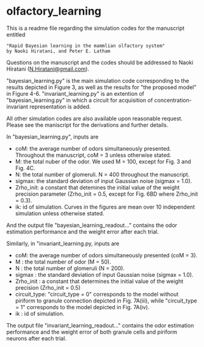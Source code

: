 # olfactory_learning

This is a readme file regarding the simulation codes for the manuscript entitled

	"Rapid Bayesian learning in the mammlian olfactory system"
	by Naoki Hiratani, and Peter E. Latham

Questions on the manuscript and the codes should be addressed to Naoki Hiratani (N.Hiratani@gmail.com).

"bayesian_learning.py" is the main simulation code corresponding to the results depicted in Figure 3, as well as the results for "the proposed model" in Figure 4-6.
"invariant_learning.py" is an extention of "bayesian_learning.py" in which a circuit for acquisition of concentration-invariant representation is added. 

All other simulation codes are also available upon reasonable request.
Please see the maniscript for the derivations and further details.

In "bayesian_learning.py", inputs are

* coM: the average number of odors simultaneously presented. Throughout the manuscript, coM = 3 unless otherwise stated.
* M: the total nuber of the odor. We used M = 100, except for Fig. 3 and Fig. 4C.
* N: the total number of glomeruli. N = 400 throughout the manuscript.
* sigmax: the standard deviation of input Gaussian noise (sigmax = 1.0). 
* Zrho_init: a constant that detemines the initial value of the weight precision parameter (Zrho_init = 0.5, except for Fig. 6BD where Zrho_init = 0.3).
* ik: id of simulation. Curves in the figures are mean over 10 independent simulation unless otherwise stated.

And the output file "bayesian_learning_readout..." contains the odor estimation performance and the weight error after each trial.


Similarly, in "invariant_learning.py, inputs are

* coM: the average number of odors simultaneously presented (coM = 3).
* M : the total number of odor (M = 50).
* N : the total number of glomeruli (N = 200).
* sigmax : the standard deviation of input Gaussian noise (sigmax = 1.0).
* Zrho_init : a constant that determines the initial value of the weight precision (Zrho_init = 0.5)
* circuit_type: "circuit_type = 0" corresponds to the model without piriform to granule connection depicted in Fig. 7A(iii), while "circuit_type = 1" corresponds to the model depicted in Fig. 7A(iv).
* ik : id of simulation.

The output file "invariant_learning_readout..." contains the odor estimation performance and the weight error of both granule cells and piriform neurons after each trial.
